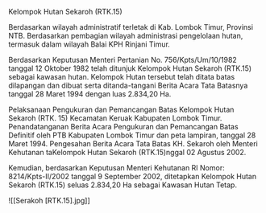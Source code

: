 Kelompok Hutan Sekaroh (RTK.15)

Berdasarkan wilayah administratif terletak di Kab. Lombok Timur, Provinsi NTB. Berdasarkan pembagian wilayah administrasi pengelolaan hutan, termasuk dalam wilayah Balai KPH Rinjani Timur.

Berdasarkan Keputusan Menteri Pertanian No. 756/Kpts/Um/10/1982 tanggal 12 Oktober 1982 telah ditunjuk Kelompok Hutan Sekaroh (RTK.15) sebagai kawasan hutan. Kelompok Hutan tersebut telah ditata batas dilapangan dan dibuat serta ditanda-tangani Berita Acara Tata Batasnya tanggal 28 Maret 1994 dengan luas 2.834,20 Ha.

Pelaksanaan Pengukuran dan Pemancangan Batas Kelompok Hutan Sekaroh (RTK. 15) Kecamatan Keruak Kabupaten Lombok Timur. Penandatanganan Berita Acara Pengukuran dan Pemancangan Batas Definitif  oleh PTB Kabupaten Lombok Timur dan peta lampiran, tanggal 28 Maret 1994. Pengesahan Berita Acara Tata Batas KH. Sekaroh oleh Menteri Kehutanan taKelompok Hutan Sekaroh (RTK.15)nggal  02 Agustus 2002.

Kemudian, berdasarkan Keputusan Menteri Kehutanan RI Nomor: 8214/Kpts-II/2002 tanggal 9 September 2002, ditetapkan Kelompok Hutan Sekaroh (RTK.15) seluas 2.834,20 Ha sebagai Kawasan Hutan Tetap.

![[Serakoh [RTK.15].jpg]]